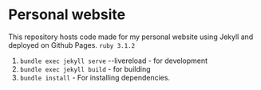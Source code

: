 # Personal website

This repository hosts code made for my personal website using Jekyll and deployed on Github Pages.
`ruby 3.1.2`

1. `bundle exec jekyll serve` --livereload - for development
2. `bundle exec jekyll build` - for building
3. `bundle install` - For installing dependencies.
